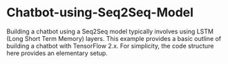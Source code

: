 # Chatbot-using-Seq2Seq-Model
Building a chatbot using a Seq2Seq model typically involves using LSTM (Long Short Term Memory) layers. This example provides a basic outline of building a chatbot with TensorFlow 2.x. For simplicity, the code structure here provides an elementary setup.
